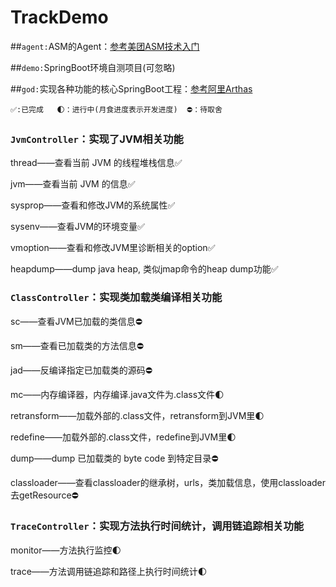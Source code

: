 # TrackDemo

##`agent:`ASM的Agent：[参考美团ASM技术入门](https://tech.meituan.com/2019/09/05/java-bytecode-enhancement.html)

##`demo:`SpringBoot环境自测项目(可忽略)

##`god:`实现各种功能的核心SpringBoot工程：[参考阿里Arthas](https://arthas.aliyun.com/doc/advanced-use.html)

```
✅:已完成   🌓：进行中(月食进度表示开发进度)  ⛔️：待取舍
```

### `JvmController`：实现了JVM相关功能

thread——查看当前 JVM 的线程堆栈信息✅

jvm——查看当前 JVM 的信息✅

sysprop——查看和修改JVM的系统属性✅

sysenv——查看JVM的环境变量✅

vmoption——查看和修改JVM里诊断相关的option✅

heapdump——dump java heap, 类似jmap命令的heap dump功能✅

### `ClassController`：实现类加载类编译相关功能
sc——查看JVM已加载的类信息⛔️

sm——查看已加载类的方法信息⛔️️

jad——反编译指定已加载类的源码⛔️

mc——内存编译器，内存编译.java文件为.class文件🌓

retransform——加载外部的.class文件，retransform到JVM里🌓

redefine——加载外部的.class文件，redefine到JVM里🌓

dump——dump 已加载类的 byte code 到特定目录⛔️

classloader——查看classloader的继承树，urls，类加载信息，使用classloader去getResource⛔️

### `TraceController`：实现方法执行时间统计，调用链追踪相关功能

monitor——方法执行监控🌓

trace——方法调用链追踪和路径上执行时间统计🌓
